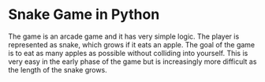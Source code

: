 # Snake Game in Python
The game is an arcade game and it has very simple logic.
The player is represented as snake, which grows if it eats an apple. The goal of the game is to eat as many apples as possible without colliding into yourself. This is very easy in the early phase of the game but is increasingly more difficult as the length of the snake grows.
